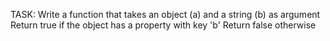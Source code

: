 TASK: Write a function that takes an object (a) and a string (b) as argument Return true if the object has a property with key 'b' Return false otherwise
